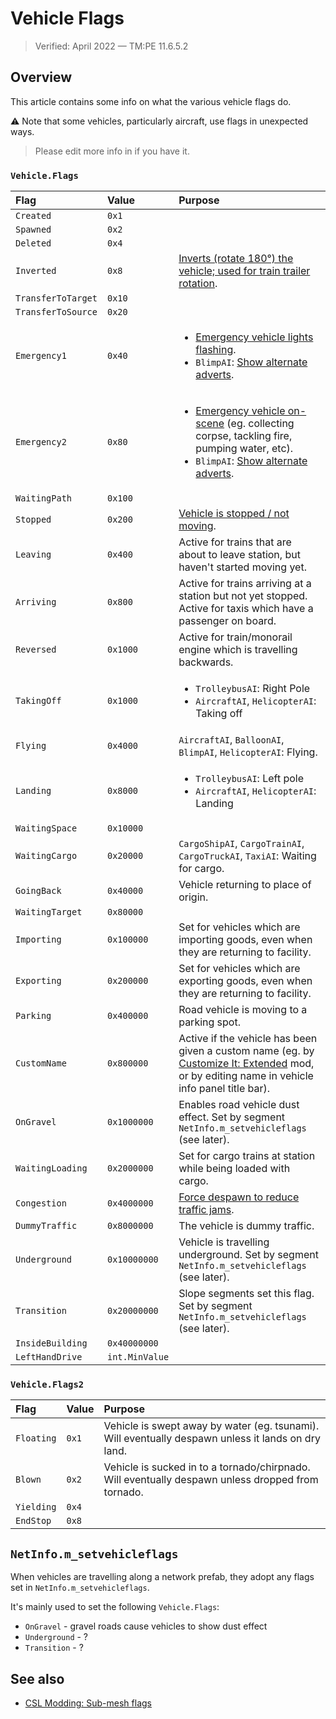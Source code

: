 # Vehicle Flags

> Verified: April 2022 — TM:PE 11.6.5.2

## Overview

This article contains some info on what the various vehicle flags do.

⚠️ Note that some vehicles, particularly aircraft, use flags in unexpected ways.

> Please edit more info in if you have it.

### `Vehicle.Flags`

| Flag               | Value          | Purpose                                                                                                                                                                                                                                                                                                 |
|:-------------------|:---------------|:--------------------------------------------------------------------------------------------------------------------------------------------------------------------------------------------------------------------------------------------------------------------------------------------------------|
| `Created`          | `0x1`          |                                                                                                                                                                                                                                                                                                         |
| `Spawned`          | `0x2`          |                                                                                                                                                                                                                                                                                                         |
| `Deleted`          | `0x4`          |                                                                                                                                                                                                                                                                                                         |
| `Inverted`         | `0x8`          | [Inverts (rotate 180°) the vehicle; used for train trailer rotation](https://cslmodding.info/asset/vehicle/#sub-mesh-flag-inverted).                                                                                                                                                                    |
| `TransferToTarget` | `0x10`         |                                                                                                                                                                                                                                                                                                         |
| `TransferToSource` | `0x20`         |                                                                                                                                                                                                                                                                                                         |
| `Emergency1`       | `0x40`         | <ul><li>[Emergency vehicle lights flashing](https://github.com/CitiesSkylinesMods/TMPE/issues/1229#issuecomment-996881397).</li><li>`BlimpAI`: [Show alternate adverts](https://cslmodding.info/asset/vehicle/#sub-mesh-flag-emergency1).</li></ul>                                                     |
| `Emergency2`       | `0x80`         | <ul><li>[Emergency vehicle on-scene](https://github.com/CitiesSkylinesMods/TMPE/issues/1229#issuecomment-996881397) (eg. collecting corpse, tackling fire, pumping water, etc).</li><li>`BlimpAI`: [Show alternate adverts](https://cslmodding.info/asset/vehicle/#sub-mesh-flag-emergency2).</li></ul> |
| `WaitingPath`      | `0x100`        |                                                                                                                                                                                                                                                                                                         |
| `Stopped`          | `0x200`        | [Vehicle is stopped / not moving](https://cslmodding.info/asset/vehicle/#sub-mesh-flag-stopped).                                                                                                                                                                                                        |
| `Leaving`          | `0x400`        | Active for trains that are about to leave station, but haven't started moving yet.                                                                                                                                                                                                                      |
| `Arriving`         | `0x800`        | Active for trains arriving at a station but not yet stopped. Active for taxis which have a passenger on board.                                                                                                                                                                                          |
| `Reversed`         | `0x1000`       | Active for train/monorail engine which is travelling backwards.                                                                                                                                                                                                                                         |
| `TakingOff`        | `0x1000`       | <ul><li>`TrolleybusAI`: Right Pole</li><li>`AircraftAI`, `HelicopterAI`: Taking off</li></ul>                                                                                                                                                                                                           |
| `Flying`           | `0x4000`       | `AircraftAI`, `BalloonAI`, `BlimpAI`, `HelicopterAI`: Flying.                                                                                                                                                                                                                                           |
| `Landing`          | `0x8000`       | <ul><li>`TrolleybusAI`: Left pole</li><li>`AircraftAI`, `HelicopterAI`: Landing</li></ul>                                                                                                                                                                                                               |
| `WaitingSpace`     | `0x10000`      |                                                                                                                                                                                                                                                                                                         |
| `WaitingCargo`     | `0x20000`      | `CargoShipAI`, `CargoTrainAI`, `CargoTruckAI`, `TaxiAI`: Waiting for cargo.                                                                                                                                                                                                                             |
| `GoingBack`        | `0x40000`      | Vehicle returning to place of origin.                                                                                                                                                                                                                                                                   |
| `WaitingTarget`    | `0x80000`      |                                                                                                                                                                                                                                                                                                         |
| `Importing`        | `0x100000`     | Set for vehicles which are importing goods, even when they are returning to facility.                                                                                                                                                                                                                   |
| `Exporting`        | `0x200000`     | Set for vehicles which are exporting goods, even when they are returning to facility.                                                                                                                                                                                                                   |
| `Parking`          | `0x400000`     | Road vehicle is moving to a parking spot.                                                                                                                                                                                                                                                               |
| `CustomName`       | `0x800000`     | Active if the vehicle has been given a custom name (eg. by [Customize It: Extended](https://steamcommunity.com/sharedfiles/filedetails/?id=1806759255) mod, or by editing name in vehicle info panel title bar).                                                                                        |
| `OnGravel`         | `0x1000000`    | Enables road vehicle dust effect. Set by segment `NetInfo.m_setvehicleflags` (see later).                                                                                                                                                                                                               |
| `WaitingLoading`   | `0x2000000`    | Set for cargo trains at station while being loaded with cargo.                                                                                                                                                                                                                                          |
| `Congestion`       | `0x4000000`    | [Force despawn to reduce traffic jams](https://github.com/CitiesSkylinesMods/TMPE/issues/1229#issuecomment-996881397).                                                                                                                                                                                  |
| `DummyTraffic`     | `0x8000000`    | The vehicle is dummy traffic.                                                                                                                                                                                                                                                                           |
| `Underground`      | `0x10000000`   | Vehicle is travelling underground. Set by segment `NetInfo.m_setvehicleflags` (see later).                                                                                                                                                                                                              |
| `Transition`       | `0x20000000`   | Slope segments set this flag. Set by segment `NetInfo.m_setvehicleflags` (see later).                                                                                                                                                                                                                   |
| `InsideBuilding`   | `0x40000000`   |                                                                                                                                                                                                                                                                                                         |
| `LeftHandDrive`    | `int.MinValue` |                                                                                                                                                                                                                                                                                                         |

### `Vehicle.Flags2`

| Flag       | Value | Purpose                                                                                            |
|:-----------|:------|:---------------------------------------------------------------------------------------------------|
| `Floating` | `0x1` | Vehicle is swept away by water (eg. tsunami). Will eventually despawn unless it lands on dry land. |
| `Blown`    | `0x2` | Vehicle is sucked in to a tornado/chirpnado. Will eventually despawn unless dropped from tornado.  |
| `Yielding` | `0x4` |                                                                                                    |
| `EndStop`  | `0x8` |                                                                                                    |

## `NetInfo.m_setvehicleflags`

When vehicles are travelling along a network prefab, they adopt any flags set in `NetInfo.m_setvehicleflags`.

It's mainly used to set the following `Vehicle.Flags`:

* `OnGravel` - gravel roads cause vehicles to show dust effect
* `Underground` - ?
* `Transition` - ?

## See also

* [CSL Modding: Sub-mesh flags](https://cslmodding.info/asset/vehicle/#sub-mesh-flags)
